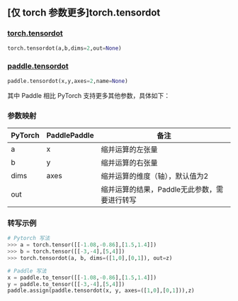 ## [仅 torch 参数更多]torch.tensordot

### [torch.tensordot](https://pytorch.org/docs/stable/generated/torch.tensordot.html?highlight=tensordot#torch.tensordot)

```python
torch.tensordot(a,b,dims=2,out=None)
```

### [paddle.tensordot](https://www.paddlepaddle.org.cn/documentation/docs/zh/api/paddle/tensordot_cn.html)

```python
paddle.tensordot(x,y,axes=2,name=None)
```

其中 Paddle 相比 PyTorch 支持更多其他参数，具体如下：

### 参数映射
|PyTorch|PaddlePaddle|备注|
| ------- | ------- | ------- |
|a|x|缩并运算的左张量|
|b|y|缩并运算的右张量|
|dims|axes|缩并运算的维度（轴），默认值为2|
|out||缩并运算的结果，Paddle无此参数，需要进行转写|

### 转写示例

```python
# Pytorch 写法
>>> a = torch.tensor([[-1.08,-0.86],[1.5,1.4]])
>>> b = torch.tensor([[-3,-4],[5,4]])
>>> torch.tensordot(a, b, dims=([1,0],[0,1]), out=z)

# Paddle 写法
x = paddle.to_tensor([[-1.08,-0.86],[1.5,1.4]])
y = paddle.to_tensor([[-3,-4],[5,4]])
paddle.assign(paddle.tensordot(x, y, axes=([1,0],[0,1])),z)
```
